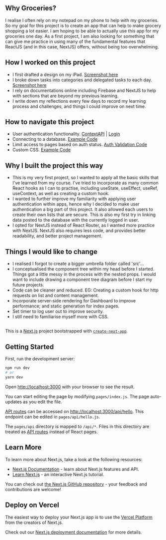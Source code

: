 ## Why Groceries?

I realise I often rely on my notepad on my phone to help with my groceries. So my goal for this project is to create an app that can help to make grocery shopping a lot easier. I am hoping to be able to actually use this app for my groceries one day. As a first project, I am also looking for something that can give me practice in using many of the fundamental features that ReactJS (and in this case, NextJS) offers, without being too overwhelming. 

## How I worked on this project

- I first drafted a design on my iPad. [Screenshot here](https://lh3.googleusercontent.com/XdW8GhJAzf7Bep7oHfQ7VKqbScX0w21U5vHNwNmrZmI2sPtCVa-mS9PbWIkt7P-R0jTCIT0pEyUUcVIZvttP-4vCaggdiX_J7fJ8KGm23nUWyJTaTnRnhZ8VgI3aKH4-RJWNLUiRJUwJLAls93K5sQk8e6pgCtY5wZcEBJOBo9hZcDV3HUJAB-br8XyE-wALXD51O0zfVu-JUxBid-d7NjMINAQAe1VpY5oOKeWQB_flCja4SIEZa_ZD8KoWSMScba4D6d1l_MWpm8fwf-xWUjfEmfxh_cfDPpJ3h5zeLEIi4uFZChi5SUssiUhG_K5NczW2rEZenKN_e7tNsjp_0BOES0QJnXrAl15iySz4IMi3fLSyq4nLtMKMGLSQ8S5uFL6RpQK2JAwEET31LJ3KtjljPTQLlVihnT80Q3KH5l6lMWZjmId0yJS-yUS5zC2JuZf2xWp97YlC268SFZ9Z1XmY-KyPlK2svveu3CXnbPdbrdGga2sspRBJcGSTWd5bHakO1hpkYX_W3Qzz1mXqcl5kxC_nfDMrckt8Ok1x5vY1ezcFu4xAq30o01DnigXhbAPXHEQsVuzu353MRrvT8X7Yaw1lKak6X__3VRG58F0pp__BHhaptmnyYgELu7vMVI64zhr2Y5D5ede0WMXmxoCvhqXZmyp6EsOv2HxyK6By7ZlVYZv3Bniy_F8CzUuPUtqr8oSDHyJEAgQgRx-in-w2b5uJij9Jxsf1az8K1U2E3JyOZ5RdpcnGTXtBSf2udQ503TB8zrAZEXxXOxLIXwaqBY7E-lrwdw_Wx8yod3GHRS3gqlpLkgzTpLrNPQA6ABo4=w1637-h781-no?authuser=2)
- I broke down tasks into categories and delegated tasks to each day. [Screenshot here](https://lh3.googleusercontent.com/56AlkjIYgCNnX031mNzRGRrvwpiD66E-t12pVJpgkQVVOSPf7PATRCghu0Pq3JJFzNGynId2ay1Ami3wePjnnN0gY7_vhkxn1AIiSUECIq7xVckTs-Acsknlei-oceQu-6V2OTGuvwvbxF3hs2oIs3iDaxtQ1jGFg3qAcnhUi2xKVM9AFKMIJxNGdMyIPkXKa42aF3ftkEROB35J7QnkgZ-irV3kvwP2ovYAWJ83SvJ_IwDtYlV4bSBYyduqLePqru3xq-17XBLg_R88e7hb65Waeui21WIgFiOV5xqWAvasX7XQWPDbBs9g3OUePVOVRTAftmnJgbGN4hv07m1K0mNb7kK76IWRvr4ANxTsS_Imgg3ERyExM99b1b6Y7PEtb0rnoZyjKrZB4YGPDVO2IC-BDtPPhrN0lzusj4-W-2NaHUAKxopNarS_s7fPjyIxnUlFOz_DO8JucV3XqPTAD3UrVBN5m7GhmnXtGCwBeToQ9X84iGfo5H8Gq6BqEDHXFIW22E75-gtPiecDE5Cu_rwMC08XJ3PBKbV0ridGRZ33FMu1AbqKh5m9QivCwMQazCbj9i4B06UGIX-HnGlkDDEIr6k6LefBHWzlj6JO1PooVCKIek2YNZyFBrYXgR09al9TKkIhuQDP05SBl5HYqsY9zE1ILSpFzfTvEThdjwXBUmbDBfRyin-kW7Jos6J8trgfXr7J_g_jxm9F82xAbyxb3XJxfGZoSGT19hde9TSeczefiJevmwiRClkVElV1tkEpGSIq8cIWgHaAKc3OUY5hzXNxkJ4XFQqILRNbT8kn8226Becqi2w79b8voYMBfJyz=w1911-h1021-no?authuser=2)
- I rely on documentations online including Firebase and NextJS to help with sections that are beyond my previous learning. 
- I write down my reflections every few days to record my learning process and challenges, and things I could improve on next time. 

## How to navigate this project

- User authentication functionality. [ContextAPI](https://github.com/maggie-lw/portfolio-groceries/blob/main/components/store/auth-context.js) | [Login](https://github.com/maggie-lw/portfolio-groceries/blob/main/components/Auth/LogInForm.js)
- Connecting to a database. [Example Code](https://github.com/maggie-lw/portfolio-groceries/blob/main/components/Lists/AllLists.js) 
- Limit access to pages based on auth status. [Auth Validation Code](https://github.com/maggie-lw/portfolio-groceries/blob/main/components/Auth/AuthGuard.js) 
- Custom CSS. [Example Code](https://github.com/maggie-lw/portfolio-groceries/blob/main/components/Lists/GroceryLists.module.css)

## Why I built the project this way

- This is my very first project, so I wanted to apply all the basic skills that I've learned from my course. I've tried to incorporate as many common React hooks as I can to practise, including useState, useEffect, useRef, useContext, as well as creating a custom hook.
- I wanted to further improve my familiarity with applying user authentication within apps, hence why I decided to make user authentication a big part of this project. It also allowed each users to create their own lists that are secure. This is also my first try in linking data posted to the database with the currently logged in user.
- I opted for NextJS instead of React Router, as I wanted more practice with NextJS. NextJS also requires less code, and provides better readability, and better project management. 

## Things I would like to change

- I realised I forgot to create a bigger umbrella folder called 'src'...
- I conceptualised the component tree within my head before I started. Things got a little messy in the process with the nested props. I would want to include drawing a component tree diagram before I start my future projects. 
- Code can be cleaner and reduced. EG: Creating a custom hook for http requests on list and content management.
- Incorporate server-side rendering for Dashboard to improve performance; and static generation for index pages.
- Set timer to log user out to improve security.  
- I still need to familiarise myself more with CSS. 

##

This is a [Next.js](https://nextjs.org/) project bootstrapped with [`create-next-app`](https://github.com/vercel/next.js/tree/canary/packages/create-next-app).

## Getting Started

First, run the development server:

```bash
npm run dev
# or
yarn dev
```

Open [http://localhost:3000](http://localhost:3000) with your browser to see the result.

You can start editing the page by modifying `pages/index.js`. The page auto-updates as you edit the file.

[API routes](https://nextjs.org/docs/api-routes/introduction) can be accessed on [http://localhost:3000/api/hello](http://localhost:3000/api/hello). This endpoint can be edited in `pages/api/hello.js`.

The `pages/api` directory is mapped to `/api/*`. Files in this directory are treated as [API routes](https://nextjs.org/docs/api-routes/introduction) instead of React pages.

## Learn More

To learn more about Next.js, take a look at the following resources:

- [Next.js Documentation](https://nextjs.org/docs) - learn about Next.js features and API.
- [Learn Next.js](https://nextjs.org/learn) - an interactive Next.js tutorial.

You can check out [the Next.js GitHub repository](https://github.com/vercel/next.js/) - your feedback and contributions are welcome!

## Deploy on Vercel

The easiest way to deploy your Next.js app is to use the [Vercel Platform](https://vercel.com/new?utm_medium=default-template&filter=next.js&utm_source=create-next-app&utm_campaign=create-next-app-readme) from the creators of Next.js.

Check out our [Next.js deployment documentation](https://nextjs.org/docs/deployment) for more details.
